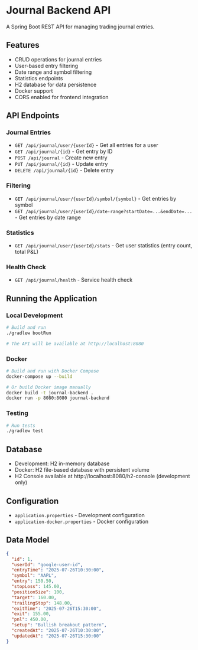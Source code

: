 # Journal Backend API

A Spring Boot REST API for managing trading journal entries.

## Features

- CRUD operations for journal entries
- User-based entry filtering
- Date range and symbol filtering
- Statistics endpoints
- H2 database for data persistence
- Docker support
- CORS enabled for frontend integration

## API Endpoints

### Journal Entries

- `GET /api/journal/user/{userId}` - Get all entries for a user
- `GET /api/journal/{id}` - Get entry by ID
- `POST /api/journal` - Create new entry
- `PUT /api/journal/{id}` - Update entry
- `DELETE /api/journal/{id}` - Delete entry

### Filtering

- `GET /api/journal/user/{userId}/symbol/{symbol}` - Get entries by symbol
- `GET /api/journal/user/{userId}/date-range?startDate=...&endDate=...` - Get entries by date range

### Statistics

- `GET /api/journal/user/{userId}/stats` - Get user statistics (entry count, total P&L)

### Health Check

- `GET /api/journal/health` - Service health check

## Running the Application

### Local Development

```bash
# Build and run
./gradlew bootRun

# The API will be available at http://localhost:8080
```

### Docker

```bash
# Build and run with Docker Compose
docker-compose up --build

# Or build Docker image manually
docker build -t journal-backend .
docker run -p 8080:8080 journal-backend
```

### Testing

```bash
# Run tests
./gradlew test
```

## Database

- Development: H2 in-memory database
- Docker: H2 file-based database with persistent volume
- H2 Console available at http://localhost:8080/h2-console (development only)

## Configuration

- `application.properties` - Development configuration
- `application-docker.properties` - Docker configuration

## Data Model

```json
{
  "id": 1,
  "userId": "google-user-id",
  "entryTime": "2025-07-26T10:30:00",
  "symbol": "AAPL",
  "entry": 150.50,
  "stopLoss": 145.00,
  "positionSize": 100,
  "target": 160.00,
  "trailingStop": 148.00,
  "exitTime": "2025-07-26T15:30:00",
  "exit": 155.00,
  "pnl": 450.00,
  "setup": "Bullish breakout pattern",
  "createdAt": "2025-07-26T10:30:00",
  "updatedAt": "2025-07-26T15:30:00"
}
```
